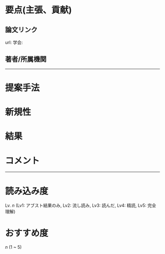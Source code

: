 # 要点(主張、貢献)

## 論文リンク
url:
学会:

## 著者/所属機関

---

# 提案手法

# 新規性

# 結果

# コメント

---

# 読み込み度
Lv. *n*  (Lv1: アブスト結果のみ, Lv2: 流し読み, Lv3: 読んだ, Lv4: 精読, Lv5: 完全理解)

# おすすめ度
*n*  (1 ~ 5)
